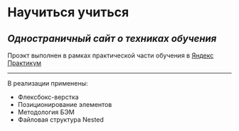 # **Научиться учиться**
## *Одностраничный сайт о техниках обучения*
Проэкт выполнен в рамках практической части обучения в [Яндекс Практикум](https://practicum.yandex.ru/)
***
В реализации применены:
* Флексбокс-верстка
* Позиционирование элементов
* Методология БЭМ
* Файловая структура Nested
